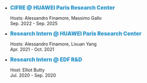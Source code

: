 <ul>
    <li class="text">
      <label> <strong> <span style="font-size:larger;color:#3399CC;font-weight: bolder;">CIFRE @ HUAWEI Paris Research Center</span> </strong></label>
      <p> Hosts: Alessandro Finamore, Massimo Gallo<br>Sep. 2022 - Sep. 2025</p>
    </li>
    <li class="text">
      <label><strong> <span style="font-size:larger;color:#3399CC;font-weight: bolder;">Research Intern @ HUAWEI Paris Research Center</span> </strong></label>
      <p> Hosts: Alessandro Finamore, Lixuan Yang<br>Apr. 2021 - Oct. 2021</p>
    </li>
    <li class="text">
      <label><strong> <span style="font-size:larger;color:#3399CC;font-weight: bolder;">Research Intern @ EDF R&D</span> </strong></label>
      <p> Host: Elliot Butty<br>Jul. 2020 - Sep. 2020</p>
    </li>
</ul>


